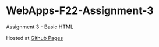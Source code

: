 # WebApps-F22-Assignment-3
Assignment 3 - Basic HTML

Hosted at [Github Pages](https://44-563-web-apps-f22.github.io/44563-webapps-assignment-3-S535530/)